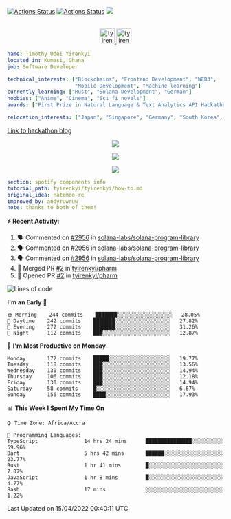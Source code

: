 [![Actions Status](https://github.com/tyirenkyi/tyirenkyi/workflows/wakatime-stats/badge.svg)](https://github.com/tyirenkyi/tyirenkyi/actions)
[![Actions Status](https://github.com/tyirenkyi/tyirenkyi/workflows/update-gh-activity/badge.svg)](https://github.com/tyirenkyi/tyirenkyi/actions)
![](https://visitor-badge.glitch.me/badge?page_id=tyirenkyi.tyirenkyi)

<p align="center">
<br/>
<a href="https://twitter.com/toyirenkyi">
  <img alt="tyirenkyi | Twitter" width="35px" src="https://drive.google.com/uc?export=view&id=1CwWfGcNmTNzSI-XmaLk0gvbHVaD5xkwx" />
</a>
<a href="https://open.spotify.com/user/6jyx0hj1911n2xd4rm3vwm8j9?si=f0e62187bc474bdf">
  <img alt="tyirenkyi's Spotify" width="35px" src="https://drive.google.com/uc?export=view&id=1mLM5RCv8vHD1eZBYJphW69eo6OVlK-Ti" />
</a>
</p>

```yaml
name: Timothy Odei Yirenkyi
located_in: Kumasi, Ghana
job: Software Developer

technical_interests: ["Blockchains", "Frontend Development", "WEB3", 
                      "Mobile Development", "Machine learning"]
currently_learning: ["Rust", "Solana Development", "German"]
hobbies: ["Anime", "Cinema", "Sci fi novels"]
awards: ["First Prize in Natural Language & Text Analytics API Hackathon"]

relocation_interests: ["Japan", "Singapore", "Germany", "South Korea", "UK"]
```

<a href="https://www.expert.ai/blog/the-story-behind-hackathon-winning-peer-reviewers-app">Link to hackathon blog</a>

<p align="center">
  <img alig src="https://github-profile-trophy.vercel.app/?username=tyirenkyi&column=6&rank=SSS,SS,S,AAA,AA,A,B,C" />
</p>


<p align="center">
  <a href="https://tyirenkyi.vercel.app/api/now-playing?open">
    <!-- Music bars move to the beat and are colored based on the track's happiness, danceability and energy! -->
    <img src="https://tyirenkyi.vercel.app/api/now-playing">
  </a>
</p>

<p align="center">
  <img src="https://tyirenkyi.vercel.app/api/top-played">
</p>
 
```yaml
section: spotify components info
tutorial_path: tyirenkyi/tyirenkyi/how-to.md
original_idea: natemoo-re
improved_by: andyruwruw
note: thanks to both of them!
```


**:zap: Recent Activity:**

<!--START_SECTION:activity-->
1. 🗣 Commented on [#2956](https://github.com/solana-labs/solana-program-library/issues/2956) in [solana-labs/solana-program-library](https://github.com/solana-labs/solana-program-library)
2. 🗣 Commented on [#2956](https://github.com/solana-labs/solana-program-library/issues/2956) in [solana-labs/solana-program-library](https://github.com/solana-labs/solana-program-library)
3. 🗣 Commented on [#2956](https://github.com/solana-labs/solana-program-library/issues/2956) in [solana-labs/solana-program-library](https://github.com/solana-labs/solana-program-library)
4. 🎉 Merged PR [#2](https://github.com/tyirenkyi/pharm/pull/2) in [tyirenkyi/pharm](https://github.com/tyirenkyi/pharm)
5. 💪 Opened PR [#2](https://github.com/tyirenkyi/pharm/pull/2) in [tyirenkyi/pharm](https://github.com/tyirenkyi/pharm)
<!--END_SECTION:activity-->

<!--START_SECTION:waka-->
![Lines of code](https://img.shields.io/badge/From%20Hello%20World%20I%27ve%20Written-5%20Million%20lines%20of%20code-blue)

**I'm an Early 🐤** 

```text
🌞 Morning    244 commits    ███████░░░░░░░░░░░░░░░░░░   28.05% 
🌆 Daytime    242 commits    ███████░░░░░░░░░░░░░░░░░░   27.82% 
🌃 Evening    272 commits    ███████░░░░░░░░░░░░░░░░░░   31.26% 
🌙 Night      112 commits    ███░░░░░░░░░░░░░░░░░░░░░░   12.87%

```
📅 **I'm Most Productive on Monday** 

```text
Monday       172 commits    █████░░░░░░░░░░░░░░░░░░░░   19.77% 
Tuesday      118 commits    ███░░░░░░░░░░░░░░░░░░░░░░   13.56% 
Wednesday    130 commits    ███░░░░░░░░░░░░░░░░░░░░░░   14.94% 
Thursday     106 commits    ███░░░░░░░░░░░░░░░░░░░░░░   12.18% 
Friday       130 commits    ███░░░░░░░░░░░░░░░░░░░░░░   14.94% 
Saturday     58 commits     █░░░░░░░░░░░░░░░░░░░░░░░░   6.67% 
Sunday       156 commits    ████░░░░░░░░░░░░░░░░░░░░░   17.93%

```


📊 **This Week I Spent My Time On** 

```text
⌚︎ Time Zone: Africa/Accra

💬 Programming Languages: 
TypeScript               14 hrs 24 mins      ███████████████░░░░░░░░░░   59.96% 
Dart                     5 hrs 42 mins       ██████░░░░░░░░░░░░░░░░░░░   23.77% 
Rust                     1 hr 41 mins        █░░░░░░░░░░░░░░░░░░░░░░░░   7.07% 
JavaScript               1 hr 8 mins         █░░░░░░░░░░░░░░░░░░░░░░░░   4.77% 
Bash                     17 mins             ░░░░░░░░░░░░░░░░░░░░░░░░░   1.22%

```


 Last Updated on 15/04/2022 00:40:11 UTC
<!--END_SECTION:waka-->

